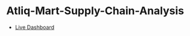 # Atliq-Mart-Supply-Chain-Analysis

- [Live Dashboard](https://app.powerbi.com/view?r=eyJrIjoiZDcxZDBjYjAtMGU0Yy00ZTI1LWJjMjMtYWE5NWE5MzYwMDU3IiwidCI6IjgzYTI2YTFiLTkzN2MtNDMyNy1iNzEzLWM5OWUzMjQ4MjU3NCJ9)
